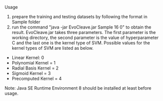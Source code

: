 Usage
1. prepare the training and testing datasets by following the format in Sample folder
2. run the command "java -jar EvoCleave.jar Sample 16 0" to obtain the result. EvoCleave.jar takes three parameters. The first parameter is the working directory, the second parameter is the value of hyperparameter C and the last one is the kernel type of SVM. Possible values for the kernel types of SVM are listed as below.

* Linear Kernel: 0
* Polynomial Kernel = 1
* Radial Basis Kernel = 2
* Sigmoid Kernel = 3
* Precomputed Kernel = 4
	
Note: Java SE Runtime Environment 8 should be installed at least before usage.
